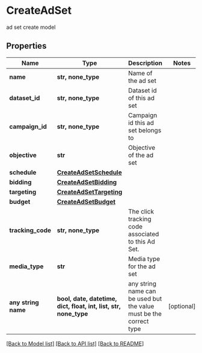 # CreateAdSet

ad set create model

## Properties
Name | Type | Description | Notes
------------ | ------------- | ------------- | -------------
**name** | **str, none_type** | Name of the ad set | 
**dataset_id** | **str, none_type** | Dataset id of this ad set | 
**campaign_id** | **str, none_type** | Campaign id this ad set belongs to | 
**objective** | **str** | Objective of the ad set | 
**schedule** | [**CreateAdSetSchedule**](CreateAdSetSchedule.md) |  | 
**bidding** | [**CreateAdSetBidding**](CreateAdSetBidding.md) |  | 
**targeting** | [**CreateAdSetTargeting**](CreateAdSetTargeting.md) |  | 
**budget** | [**CreateAdSetBudget**](CreateAdSetBudget.md) |  | 
**tracking_code** | **str, none_type** | The click tracking code associated to this Ad Set. | 
**media_type** | **str** | Media type for the ad set | 
**any string name** | **bool, date, datetime, dict, float, int, list, str, none_type** | any string name can be used but the value must be the correct type | [optional]

[[Back to Model list]](../README.md#documentation-for-models) [[Back to API list]](../README.md#documentation-for-api-endpoints) [[Back to README]](../README.md)


